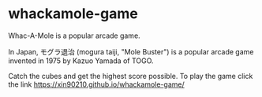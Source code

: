 # whackamole-game
Whac-A-Mole is a popular arcade game.

In Japan, モグラ退治 (mogura taiji, "Mole Buster") is a popular arcade game invented in 1975 by Kazuo Yamada of TOGO.

Сatch the cubes and get the highest score possible.
To play the game click the link https://xin90210.github.io/whackamole-game/
